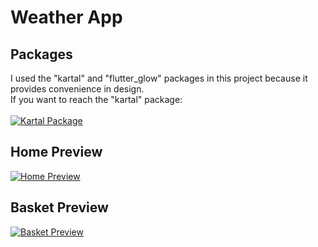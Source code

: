 # Weather App

## Packages 
I used the "kartal" and "flutter_glow" packages in this project because it provides convenience in design.
<br/>
If you want to reach the "kartal" package:
<br/>
<br/>
<a href="https://pub.dev/packages/kartal"><img src="https://i.imgur.com/G5MQMcb.png" title="Kartal Package"/></a>

## Home Preview
<a href="https://media.giphy.com/media/wMU3EjYDtIr5i3rMc7/giphy.gif"><img src="https://media.giphy.com/media/wMU3EjYDtIr5i3rMc7/giphy.gif" title="Home Preview"/></a>

## Basket Preview
<a href="https://media.giphy.com/media/J4YH0x5jwePOKWovHT/giphy.gif"><img src="https://media.giphy.com/media/J4YH0x5jwePOKWovHT/giphy.gif" title="Basket Preview"/></a>
